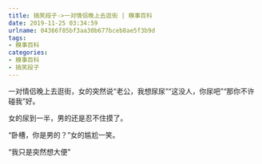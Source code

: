 ```yaml
---
title: 搞笑段子->一对情侣晚上去逛街 | 糗事百科
date: 2019-11-25 03:34:59
urlname: 04366f85bf3aa30b677bceb8ae5f3b9d
tags: 
- 糗事百科
categories:
- 糗事百科
- 搞笑段子
---
```

一对情侣晚上去逛街，女的突然说“老公，我想尿尿”“这没人，你尿吧”“那你不许碰我”好。

女的尿到一半，男的还是忍不住摸了。

“卧槽，你是男的？”女的尴尬一笑。

“我只是突然想大便”


